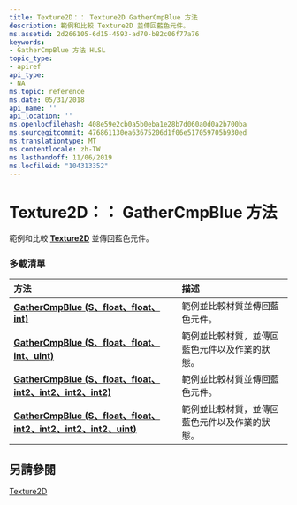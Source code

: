 ```yaml
---
title: Texture2D：： Texture2D GatherCmpBlue 方法
description: 範例和比較 Texture2D 並傳回藍色元件。
ms.assetid: 2d266105-6d15-4593-ad70-b82c06f77a76
keywords:
- GatherCmpBlue 方法 HLSL
topic_type:
- apiref
api_type:
- NA
ms.topic: reference
ms.date: 05/31/2018
api_name: ''
api_location: ''
ms.openlocfilehash: 408e59e2cb0a5b0eba1e28b7d060a0d0a2b700ba
ms.sourcegitcommit: 476861130ea63675206d1f06e517059705b930ed
ms.translationtype: MT
ms.contentlocale: zh-TW
ms.lasthandoff: 11/06/2019
ms.locfileid: "104313352"
---
```

# <a name="texture2dgathercmpblue-methods"></a>Texture2D：： GatherCmpBlue 方法

範例和比較 [**Texture2D**](sm5-object-texture2d.md) 並傳回藍色元件。

### <a name="overload-list"></a>多載清單



| 方法                                                                                                                     | 描述                                                                                                     |
|:---------------------------------------------------------------------------------------------------------------------------|:----------------------------------------------------------------------------------------------------------------|
| [**GatherCmpBlue (S、float、float、int)**](sm5-object-texture2d-gathercmpblue.md)                                             | 範例並比較材質並傳回藍色元件。<br/>                                       |
| [**GatherCmpBlue (S、float、float、int、uint)**](t2d-gathercmpblue-s-float-float-int-uint-.md)                                 | 範例並比較材質，並傳回藍色元件以及作業的狀態。<br/> |
| [**GatherCmpBlue (S、float、float、int2、int2、int2、int2)**](t2d-gathercmpblue-s-float-float-int2-int2-int2-int2-.md)           | 範例並比較材質並傳回藍色元件。<br/>                                       |
| [**GatherCmpBlue (S、float、float、int2、int2、int2、int2、uint)**](t2d-gathercmpblue-s-float-float-int2-int2-int2-int2-uint-.md) | 範例並比較材質，並傳回藍色元件以及作業的狀態。<br/> |



## <a name="see-also"></a>另請參閱

<dl> <dt>

[Texture2D](sm5-object-texture2d.md)
</dt> </dl>

 

 






